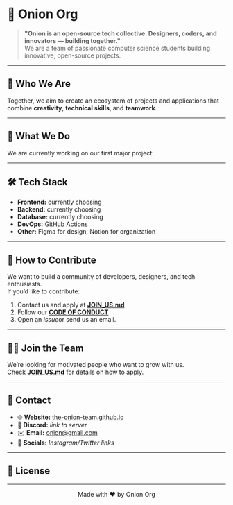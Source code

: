 # 🧅 Onion Org

> **"Onion is an open-source tech collective. Designers, coders, and innovators — building together."**  
> We are a team of passionate computer science students building innovative, open-source projects.

---

## 📌 Who We Are

Together, we aim to create an ecosystem of projects and applications that combine **creativity**, **technical skills**, and **teamwork**.

---

## 🚀 What We Do
We are currently working on our first major project:

---

## 🛠 Tech Stack
- **Frontend:** currently choosing
- **Backend:** currently choosing
- **Database:** currently choosing
- **DevOps:** GitHub Actions
- **Other:** Figma for design, Notion for organization

---

## 🤝 How to Contribute
We want to build a community of developers, designers, and tech enthusiasts.  
If you’d like to contribute:
1. Contact us and apply at **[JOIN_US.md](JOIN_US.md)**
2. Follow our **[CODE OF CONDUCT](CODE_OF_CONDUCT.md)**
3. Open an *issue*or send us an email.

---

## 🧑‍💻 Join the Team
We’re looking for motivated people who want to grow with us.  
Check **[JOIN_US.md](JOIN_US.md)** for details on how to apply.

---

## 📢 Contact
- 🌐 **Website:** [the-onion-team.github.io](https://the-onion-team.github.io/onion-org.github.io)
- 💬 **Discord:** _link to server_
- ✉️ **Email:** onion@gmail.com
- 📸 **Socials:** _Instagram/Twitter links_

---

## 📜 License


---

<p align="center">
  Made with ❤️ by Onion Org
</p>


